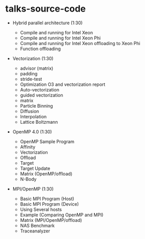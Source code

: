# talks-source-code

* Hybrid parallel architecture (1:30)
  * Compile and running for Intel Xeon
  * Compile and running for Intel Xeon Phi
  * Compile and running for Intel Xeon offloading to Xeon Phi
  * Function offloading

* Vectorization (1:30)
  * advisor (matrix)
  * padding
  * stride-test
  * Optimization O3 and vectorization report
  * Auto-vectorization
  * guided vectorization
   * matrix
   * Particle Binning
   * Diffusion
   * Interpolation
   * Lattice Boltzmann
 
* OpenMP 4.0 (1:30)
  * OpenMP Sample Program
  * Affinity
  * Vectorization
  * Offload
   * Target
   * Target Update
  * Matrix (OpenMP/offload)  
  * N-Body

* MPI/OpenMP (1:30) 
  * Basic MPI Program (Host)
  * Basic MPI Program (Device)
  * Using Several hosts
  * Example (Comparing OpenMP and MPI)
  * Matrix (MPI/OpenMP/offload)
  * NAS Benchmark
  * Traceanalyzer
